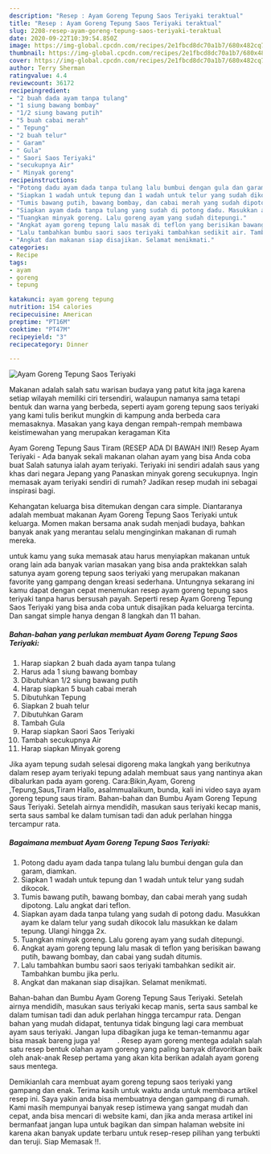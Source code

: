 ```yaml
---
description: "Resep : Ayam Goreng Tepung Saos Teriyaki teraktual"
title: "Resep : Ayam Goreng Tepung Saos Teriyaki teraktual"
slug: 2208-resep-ayam-goreng-tepung-saos-teriyaki-teraktual
date: 2020-09-22T10:39:54.850Z
image: https://img-global.cpcdn.com/recipes/2e1fbcd8dc70a1b7/680x482cq70/ayam-goreng-tepung-saos-teriyaki-foto-resep-utama.jpg
thumbnail: https://img-global.cpcdn.com/recipes/2e1fbcd8dc70a1b7/680x482cq70/ayam-goreng-tepung-saos-teriyaki-foto-resep-utama.jpg
cover: https://img-global.cpcdn.com/recipes/2e1fbcd8dc70a1b7/680x482cq70/ayam-goreng-tepung-saos-teriyaki-foto-resep-utama.jpg
author: Terry Sherman
ratingvalue: 4.4
reviewcount: 36172
recipeingredient:
- "2 buah dada ayam tanpa tulang"
- "1 siung bawang bombay"
- "1/2 siung bawang putih"
- "5 buah cabai merah"
- " Tepung"
- "2 buah telur"
- " Garam"
- " Gula"
- " Saori Saos Teriyaki"
- "secukupnya Air"
- " Minyak goreng"
recipeinstructions:
- "Potong dadu ayam dada tanpa tulang lalu bumbui dengan gula dan garam, diamkan."
- "Siapkan 1 wadah untuk tepung dan 1 wadah untuk telur yang sudah dikocok."
- "Tumis bawang putih, bawang bombay, dan cabai merah yang sudah dipotong. Lalu angkat dari teflon."
- "Siapkan ayam dada tanpa tulang yang sudah di potong dadu. Masukkan ayam ke dalam telur yang sudah dikocok lalu masukkan ke dalam tepung. Ulangi hingga 2x."
- "Tuangkan minyak goreng. Lalu goreng ayam yang sudah ditepungi."
- "Angkat ayam goreng tepung lalu masak di teflon yang berisikan bawang putih, bawang bombay, dan cabai yang sudah ditumis."
- "Lalu tambahkan bumbu saori saos teriyaki tambahkan sedikit air. Tambahkan bumbu jika perlu."
- "Angkat dan makanan siap disajikan. Selamat menikmati."
categories:
- Recipe
tags:
- ayam
- goreng
- tepung

katakunci: ayam goreng tepung 
nutrition: 154 calories
recipecuisine: American
preptime: "PT16M"
cooktime: "PT47M"
recipeyield: "3"
recipecategory: Dinner

---
```



![Ayam Goreng Tepung Saos Teriyaki](https://img-global.cpcdn.com/recipes/2e1fbcd8dc70a1b7/680x482cq70/ayam-goreng-tepung-saos-teriyaki-foto-resep-utama.jpg)

Makanan adalah salah satu warisan budaya yang patut kita jaga karena setiap wilayah memiliki ciri tersendiri, walaupun namanya sama tetapi bentuk dan warna yang berbeda, seperti ayam goreng tepung saos teriyaki yang kami tulis berikut mungkin di kampung anda berbeda cara memasaknya. Masakan yang kaya dengan rempah-rempah membawa keistimewahan yang merupakan keragaman Kita

Ayam Goreng Tepung Saus Tiram (RESEP ADA DI BAWAH INI!) Resep Ayam Teriyaki - Ada banyak sekali makanan olahan ayam yang bisa Anda coba buat Salah satunya ialah ayam teriyaki. Teriyaki ini sendiri adalah saus yang khas dari negara Jepang yang Panaskan minyak goreng secukupnya. Ingin memasak ayam teriyaki sendiri di rumah? Jadikan resep mudah ini sebagai inspirasi bagi.

Kehangatan keluarga bisa ditemukan dengan cara simple. Diantaranya adalah membuat makanan Ayam Goreng Tepung Saos Teriyaki untuk keluarga. Momen makan bersama anak sudah menjadi budaya, bahkan banyak anak yang merantau selalu menginginkan makanan di rumah mereka.

untuk kamu yang suka memasak atau harus menyiapkan makanan untuk orang lain ada banyak varian masakan yang bisa anda praktekkan salah satunya ayam goreng tepung saos teriyaki yang merupakan makanan favorite yang gampang dengan kreasi sederhana. Untungnya sekarang ini kamu dapat dengan cepat menemukan resep ayam goreng tepung saos teriyaki tanpa harus bersusah payah.
Seperti resep Ayam Goreng Tepung Saos Teriyaki yang bisa anda coba untuk disajikan pada keluarga tercinta. Dan sangat simple hanya dengan 8 langkah dan 11 bahan.


<!--inarticleads1-->

##### Bahan-bahan yang perlukan membuat Ayam Goreng Tepung Saos Teriyaki:

1. Harap siapkan 2 buah dada ayam tanpa tulang
1. Harus ada 1 siung bawang bombay
1. Dibutuhkan 1/2 siung bawang putih
1. Harap siapkan 5 buah cabai merah
1. Dibutuhkan  Tepung
1. Siapkan 2 buah telur
1. Dibutuhkan  Garam
1. Tambah  Gula
1. Harap siapkan  Saori Saos Teriyaki
1. Tambah secukupnya Air
1. Harap siapkan  Minyak goreng


Jika ayam tepung sudah selesai digoreng maka langkah yang berikutnya dalam resep ayam teriyaki tepung adalah membuat saus yang nantinya akan dibalurkan pada ayam goreng. Cara:Bikin,Ayam, Goreng ,Tepung,Saus,Tiram Hallo, asalmmualaikum, bunda, kali ini video saya ayam goreng tepung saus tiram. Bahan-bahan dan Bumbu Ayam Goreng Tepung Saus Teriyaki. Setelah airnya mendidih, masukan saus teriyaki kecap manis, serta saus sambal ke dalam tumisan tadi dan aduk perlahan hingga tercampur rata. 

<!--inarticleads2-->

##### Bagaimana membuat  Ayam Goreng Tepung Saos Teriyaki:

1. Potong dadu ayam dada tanpa tulang lalu bumbui dengan gula dan garam, diamkan.
1. Siapkan 1 wadah untuk tepung dan 1 wadah untuk telur yang sudah dikocok.
1. Tumis bawang putih, bawang bombay, dan cabai merah yang sudah dipotong. Lalu angkat dari teflon.
1. Siapkan ayam dada tanpa tulang yang sudah di potong dadu. Masukkan ayam ke dalam telur yang sudah dikocok lalu masukkan ke dalam tepung. Ulangi hingga 2x.
1. Tuangkan minyak goreng. Lalu goreng ayam yang sudah ditepungi.
1. Angkat ayam goreng tepung lalu masak di teflon yang berisikan bawang putih, bawang bombay, dan cabai yang sudah ditumis.
1. Lalu tambahkan bumbu saori saos teriyaki tambahkan sedikit air. Tambahkan bumbu jika perlu.
1. Angkat dan makanan siap disajikan. Selamat menikmati.


Bahan-bahan dan Bumbu Ayam Goreng Tepung Saus Teriyaki. Setelah airnya mendidih, masukan saus teriyaki kecap manis, serta saus sambal ke dalam tumisan tadi dan aduk perlahan hingga tercampur rata. Dengan bahan yang mudah didapat, tentunya tidak bingung lagi cara membuat ayam saus teriyaki. Jangan lupa dibagikan juga ke teman-temanmu agar bisa masak bareng juga ya! ⠀⠀⠀. Resep ayam goreng mentega adalah salah satu resep bentuk olahan ayam goreng yang paling banyak difavoritkan baik oleh anak-anak Resep pertama yang akan kita berikan adalah ayam goreng saus mentega. 

Demikianlah cara membuat ayam goreng tepung saos teriyaki yang gampang dan enak. Terima kasih untuk waktu anda untuk membaca artikel resep ini. Saya yakin anda bisa membuatnya dengan gampang di rumah. Kami masih mempunyai banyak resep istimewa yang sangat mudah dan cepat, anda bisa mencari di website kami, dan jika anda merasa artikel ini bermanfaat jangan lupa untuk bagikan dan simpan halaman website ini karena akan banyak update terbaru untuk resep-resep pilihan yang terbukti dan teruji. Siap Memasak !!. 
